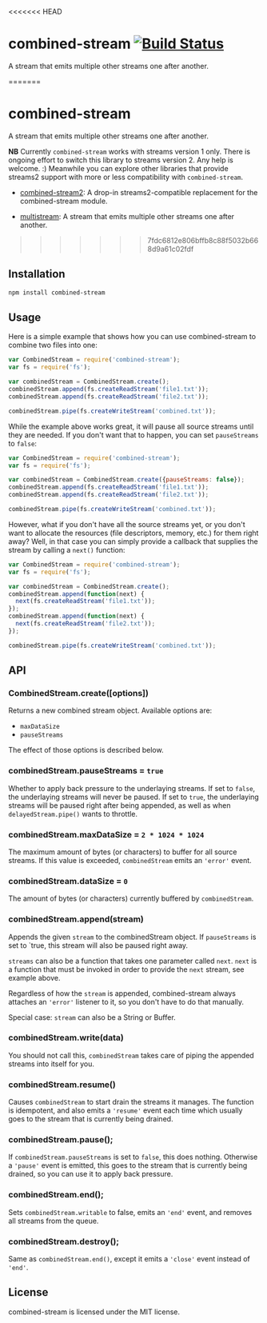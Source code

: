 <<<<<<< HEAD
# combined-stream [![Build Status](https://travis-ci.org/felixge/node-combined-stream.svg?branch=master)](https://travis-ci.org/felixge/node-combined-stream)

A stream that emits multiple other streams one after another.

=======
# combined-stream

A stream that emits multiple other streams one after another.

**NB** Currently `combined-stream` works with streams version 1 only. There is ongoing effort to switch this library to streams version 2. Any help is welcome. :) Meanwhile you can explore other libraries that provide streams2 support with more or less compatibility with `combined-stream`.

- [combined-stream2](https://www.npmjs.com/package/combined-stream2): A drop-in streams2-compatible replacement for the combined-stream module.

- [multistream](https://www.npmjs.com/package/multistream): A stream that emits multiple other streams one after another.

>>>>>>> 7fdc6812e806bffb8c88f5032b668d9a61c02fdf
## Installation

``` bash
npm install combined-stream
```

## Usage

Here is a simple example that shows how you can use combined-stream to combine
two files into one:

``` javascript
var CombinedStream = require('combined-stream');
var fs = require('fs');

var combinedStream = CombinedStream.create();
combinedStream.append(fs.createReadStream('file1.txt'));
combinedStream.append(fs.createReadStream('file2.txt'));

combinedStream.pipe(fs.createWriteStream('combined.txt'));
```

While the example above works great, it will pause all source streams until
they are needed. If you don't want that to happen, you can set `pauseStreams`
to `false`:

``` javascript
var CombinedStream = require('combined-stream');
var fs = require('fs');

var combinedStream = CombinedStream.create({pauseStreams: false});
combinedStream.append(fs.createReadStream('file1.txt'));
combinedStream.append(fs.createReadStream('file2.txt'));

combinedStream.pipe(fs.createWriteStream('combined.txt'));
```

However, what if you don't have all the source streams yet, or you don't want
to allocate the resources (file descriptors, memory, etc.) for them right away?
Well, in that case you can simply provide a callback that supplies the stream
by calling a `next()` function:

``` javascript
var CombinedStream = require('combined-stream');
var fs = require('fs');

var combinedStream = CombinedStream.create();
combinedStream.append(function(next) {
  next(fs.createReadStream('file1.txt'));
});
combinedStream.append(function(next) {
  next(fs.createReadStream('file2.txt'));
});

combinedStream.pipe(fs.createWriteStream('combined.txt'));
```

## API

### CombinedStream.create([options])

Returns a new combined stream object. Available options are:

* `maxDataSize`
* `pauseStreams`

The effect of those options is described below.

### combinedStream.pauseStreams = `true`

Whether to apply back pressure to the underlaying streams. If set to `false`,
the underlaying streams will never be paused. If set to `true`, the
underlaying streams will be paused right after being appended, as well as when
`delayedStream.pipe()` wants to throttle.

### combinedStream.maxDataSize = `2 * 1024 * 1024`

The maximum amount of bytes (or characters) to buffer for all source streams.
If this value is exceeded, `combinedStream` emits an `'error'` event.

### combinedStream.dataSize = `0`

The amount of bytes (or characters) currently buffered by `combinedStream`.

### combinedStream.append(stream)

Appends the given `stream` to the combinedStream object. If `pauseStreams` is
set to `true, this stream will also be paused right away.

`streams` can also be a function that takes one parameter called `next`. `next`
is a function that must be invoked in order to provide the `next` stream, see
example above.

Regardless of how the `stream` is appended, combined-stream always attaches an
`'error'` listener to it, so you don't have to do that manually.

Special case: `stream` can also be a String or Buffer.

### combinedStream.write(data)

You should not call this, `combinedStream` takes care of piping the appended
streams into itself for you.

### combinedStream.resume()

Causes `combinedStream` to start drain the streams it manages. The function is
idempotent, and also emits a `'resume'` event each time which usually goes to
the stream that is currently being drained.

### combinedStream.pause();

If `combinedStream.pauseStreams` is set to `false`, this does nothing.
Otherwise a `'pause'` event is emitted, this goes to the stream that is
currently being drained, so you can use it to apply back pressure.

### combinedStream.end();

Sets `combinedStream.writable` to false, emits an `'end'` event, and removes
all streams from the queue.

### combinedStream.destroy();

Same as `combinedStream.end()`, except it emits a `'close'` event instead of
`'end'`.

## License

combined-stream is licensed under the MIT license.
